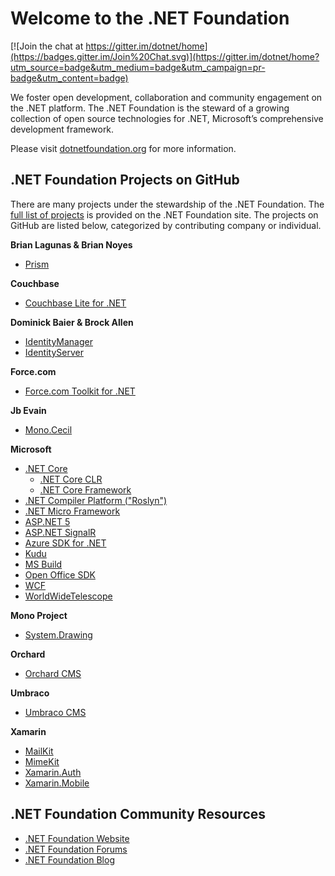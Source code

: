 # Welcome to the .NET Foundation

[![Join the chat at https://gitter.im/dotnet/home](https://badges.gitter.im/Join%20Chat.svg)](https://gitter.im/dotnet/home?utm_source=badge&utm_medium=badge&utm_campaign=pr-badge&utm_content=badge)

We foster open development, collaboration and community engagement on the .NET platform. The .NET Foundation is the steward of a growing collection of open source technologies for .NET, Microsoft’s comprehensive development framework.

Please visit [dotnetfoundation.org](http://dotnetfoundation.org) for more information. 

## .NET Foundation Projects on GitHub

There are many projects under the stewardship of the .NET Foundation. The [full list of projects](http://www.dotnetfoundation.org/projects) is provided on the .NET Foundation site. The projects on GitHub are listed below, categorized by contributing company or individual.

**Brian Lagunas & Brian Noyes**

- [Prism](https://github.com/PrismLibrary)

**Couchbase**

- [Couchbase Lite for .NET](https://github.com/couchbaselabs/couchbase-lite-net)

**Dominick Baier & Brock Allen**

- [IdentityManager](https://github.com/identitymanager)
- [IdentityServer](https://github.com/identityserver)

**Force.com**

- [Force.com Toolkit for .NET](https://github.com/developerforce/Force.com-Toolkit-for-NET)

**Jb Evain**

- [Mono.Cecil](https://github.com/jbevain/cecil)

**Microsoft**

- [.NET Core](https://dotnet.github.io/)
  - [.NET Core CLR](https://github.com/dotnet/coreclr)
  - [.NET Core Framework](https://github.com/dotnet/corefx)
- [.NET Compiler Platform ("Roslyn")](https://github.com/dotnet/roslyn)
- [.NET Micro Framework](https://github.com/NETMF/netmf-interpreter)
- [ASP.NET 5](https://github.com/aspnet/home) 
- [ASP.NET SignalR](https://github.com/SignalR/SignalR)
- [Azure SDK for .NET](https://github.com/Azure/azure-sdk-for-net)
- [Kudu](https://github.com/projectkudu/kudu)
- [MS Build](https://github.com/microsoft/msbuild)
- [Open Office SDK](https://github.com/officedev/open-xml-sdk)
- [WCF](https://github.com/dotnet/wcf)
- [WorldWideTelescope](http://github.com/WorldWideTelescope)

**Mono Project**

- [System.Drawing](https://github.com/mono/mono/tree/master/mcs/class/System.Drawing)

**Orchard**

- [Orchard CMS](https://github.com/OrchardCMS/Orchard)

**Umbraco**

- [Umbraco CMS](https://github.com/umbraco/Umbraco-CMS)

**Xamarin**

- [MailKit](https://github.com/jstedfast/MailKit)
- [MimeKit](https://github.com/jstedfast/MimeKit)
- [Xamarin.Auth](https://github.com/xamarin/Xamarin.Auth)
- [Xamarin.Mobile](https://github.com/xamarin/Xamarin.Mobile)

## .NET Foundation Community Resources

- [.NET Foundation Website](http://www.dotnetfoundation.org)
- [.NET Foundation Forums](http://forums.dotnetfoundation.org/)
- [.NET Foundation Blog](http://www.dotnetfoundation.org/blog)


